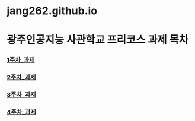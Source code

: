 # jang262.github.io
# 광주인공지능 사관학교 프리코스 과제 목차
### [1주차_과제](https://github.com/jang262/jang262.github.io/blob/master/1%EC%A3%BC%EC%B0%A8_%EA%B3%BC%EC%A0%9C.ipynb)  
### [2주차_과제](https://nbviewer.jupyter.org/github/jang262/jang262.github.io/blob/master/2%E1%84%8C%E1%85%AE%E1%84%8E%E1%85%A1_%E1%84%80%E1%85%AA%E1%84%8C%E1%85%A6.ipynb)  
### [3주차_과제](https://github.com/jang262/jang262.github.io/blob/master/3%EC%A3%BC%EC%B0%A8_%EA%B3%BC%EC%A0%9C.ipynb)  
### [4주차_과제]()  

